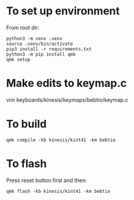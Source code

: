 # To set up environment

From root dir:

```
python3 -m venv .venv
source .venv/bin/activate
pip3 install -r requirements.txt
python3 -m pip install qmk
qmk setup
```
# Make edits to keymap.c
vim keyboards/kinesis/keymaps/bebtio/keymap.c

# To build
```
qmk compile -kb kinesis/kint41 -km bebtio 
```

# To flash
Press reset button first and then:
```
qmk flash -kb kinesis/kint41 -km bebtio
```